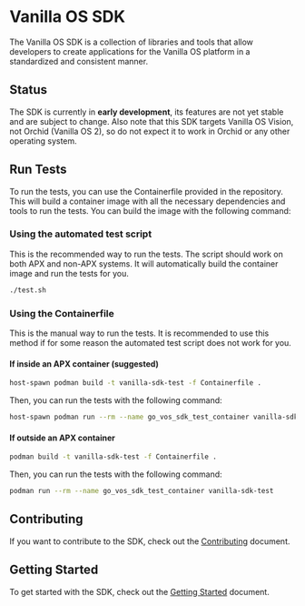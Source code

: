 # Vanilla OS SDK

The Vanilla OS SDK is a collection of libraries and tools that allow developers
to create applications for the Vanilla OS platform in a standardized and
consistent manner.

## Status

The SDK is currently in **early development**, its features are not yet stable
and are subject to change. Also note that this SDK targets Vanilla OS Vision,
not Orchid (Vanilla OS 2), so do not expect it to work in Orchid or any other
operating system.

## Run Tests

To run the tests, you can use the Containerfile provided in the repository.
This will build a container image with all the necessary dependencies and
tools to run the tests. You can build the image with the following command:


### Using the automated test script

This is the recommended way to run the tests. The script should work on both
APX and non-APX systems. It will automatically build the container image and
run the tests for you.

```bash
./test.sh
```

### Using the Containerfile

This is the manual way to run the tests. It is recommended to use this method
if for some reason the automated test script does not work for you.

#### If inside an APX container (suggested)

```bash
host-spawn podman build -t vanilla-sdk-test -f Containerfile .
```
Then, you can run the tests with the following command:

```bash
host-spawn podman run --rm --name go_vos_sdk_test_container vanilla-sdk-test
```

#### If outside an APX container

```bash
podman build -t vanilla-sdk-test -f Containerfile .
```
Then, you can run the tests with the following command:

```bash
podman run --rm --name go_vos_sdk_test_container vanilla-sdk-test
```

## Contributing

If you want to contribute to the SDK, check out the [Contributing](https://github.com/Vanilla-OS/sdk/blob/main/docs/contributing.md)
document.

## Getting Started

To get started with the SDK, check out the [Getting Started](https://github.com/Vanilla-OS/sdk/blob/main/docs/getting-started.md)
document.
